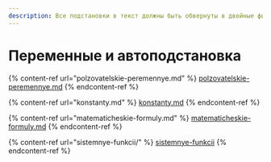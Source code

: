 ```yaml
---
description: Все подстановки в текст должны быть обвернуты в двойные фигурные скобки.
---
```


# Переменные и автоподстановка

{% content-ref url="polzovatelskie-peremennye.md" %}
[polzovatelskie-peremennye.md](polzovatelskie-peremennye.md)
{% endcontent-ref %}

{% content-ref url="konstanty.md" %}
[konstanty.md](konstanty.md)
{% endcontent-ref %}

{% content-ref url="matematicheskie-formuly.md" %}
[matematicheskie-formuly.md](matematicheskie-formuly.md)
{% endcontent-ref %}

{% content-ref url="sistemnye-funkcii/" %}
[sistemnye-funkcii](sistemnye-funkcii/)
{% endcontent-ref %}
